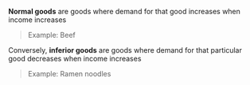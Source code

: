 **Normal goods** are goods where demand for that good increases when income increases

> Example: Beef

Conversely, **inferior goods** are goods where demand for that particular good decreases when income increases

> Example: Ramen noodles
